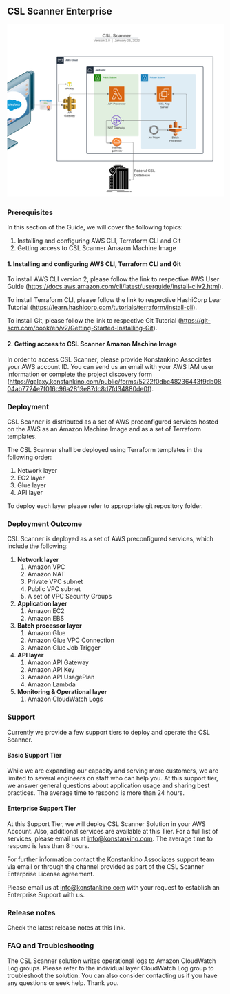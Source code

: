 ## CSL Scanner Enterprise

![CSL Scanner - Flowchart](https://github.com/konstankinollc/csl-stack-enterprise-howto/blob/master/CSL%20Scanner%20-%20Flowchart.png)

### Prerequisites

In this section of the Guide, we will cover the following topics:

1. Installing and configuring AWS CLI, Terraform CLI and Git
2. Getting access to CSL Scanner Amazon Machine Image


#### 1. Installing and configuring AWS CLI, Terraform CLI and Git

To install AWS CLI version 2, please follow the link to respective AWS User Guide (https://docs.aws.amazon.com/cli/latest/userguide/install-cliv2.html).

To install Terraform CLI, please follow the link to respective HashiCorp Lear Tutorial (https://learn.hashicorp.com/tutorials/terraform/install-cli).

To install Git, please follow the link to respective Git Tutorial (https://git-scm.com/book/en/v2/Getting-Started-Installing-Git).

#### 2. Getting access to CSL Scanner Amazon Machine Image

In order to access CSL Scanner, please provide Konstankino Associates your AWS account ID. You can send us an email with your AWS IAM user information or complete the project discovery form (https://galaxy.konstankino.com/public/forms/5222f0dbc48236443f9db0804ab7724e7f016c96a2819e87dc8d7fd34880de0f).

### Deployment

CSL Scanner is distributed as a set of AWS preconfigured services hosted on the AWS as an Amazon Machine Image and as a set of Terraform templates.

The CSL Scanner shall be deployed using Terraform templates in the following order:

1. Network layer
2. EC2 layer
3. Glue layer
4. API layer

To deploy each layer please refer to appropriate git repository folder.

### Deployment Outcome

CSL Scanner is deployed as a set of AWS preconfigured services, which include the following:

1. **Network layer**
	1. Amazon VPC
	2. Amazon NAT
	3. Private VPC subnet
	4. Public VPC subnet
	5. A set of VPC Security Groups
2. **Application layer**
	1. Amazon EC2
	2. Amazon EBS
3. **Batch processor layer**
	1. Amazon Glue
	2. Amazon Glue VPC Connection
	3. Amazon Glue Job Trigger
4. **API layer**
	1. Amazon API Gateway
	2. Amazon API Key
	3. Amazon API UsagePlan
	4. Amazon Lambda
5. **Monitoring & Operational layer**
	1. Amazon CloudWatch Logs


### Support

Currently we provide a few support tiers to deploy and operate the CSL Scanner.

#### Basic Support Tier

While we are expanding our capacity and serving more customers, we are limited to several engineers on staff who can help you. At this support tier, we answer general questions about application usage and sharing best practices. The average time to respond is more than 24 hours.

#### Enterprise Support Tier

At this Support Tier, we will deploy CSL Scanner Solution in your AWS Account. Also, additional services are available at this Tier. For a full list of services, please email us at info@konstankino.com. The average time to respond is less than 8 hours.

For further information contact the Konstankino Associates support team via email or through the channel provided as part of the CSL Scanner Enterprise License agreement.

Please email us at info@konstankino.com with your request to establish an Enterprise Support with us.

### Release notes

Check the latest release notes at this link.

### FAQ and Troubleshooting

The CSL Scanner solution writes operational logs to Amazon CloudWatch Log groups. Please refer to the individual layer CloudWatch Log group to troubleshoot the solution. You can also consider contacting us if you have any questions or seek help. Thank you.

